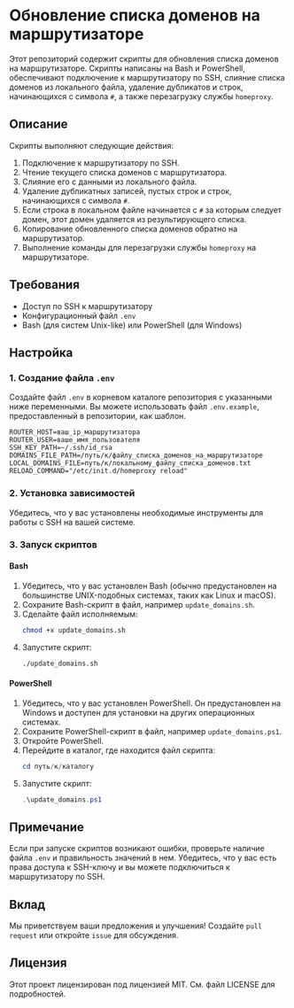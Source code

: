 # Обновление списка доменов на маршрутизаторе

Этот репозиторий содержит скрипты для обновления списка доменов на маршрутизаторе. Скрипты написаны на Bash и PowerShell, обеспечивают подключение к маршрутизатору по SSH, слияние списка доменов из локального файла, удаление дубликатов и строк, начинающихся с символа `#`, а также перезагрузку службы `homeproxy`.

## Описание

Скрипты выполняют следующие действия:
1. Подключение к маршрутизатору по SSH.
2. Чтение текущего списка доменов с маршрутизатора.
3. Слияние его с данными из локального файла.
4. Удаление дубликатных записей, пустых строк и строк, начинающихся с символа `#`.
5. Если строка в локальном файле начинается с `#` за которым следует домен, этот домен удаляется из результирующего списка.
6. Копирование обновленного списка доменов обратно на маршрутизатор.
7. Выполнение команды для перезагрузки службы `homeproxy` на маршрутизаторе.

## Требования

- Доступ по SSH к маршрутизатору
- Конфигурационный файл `.env`
- Bash (для систем Unix-like) или PowerShell (для Windows)

## Настройка

### 1. Создание файла `.env`

Создайте файл `.env` в корневом каталоге репозитория с указанными ниже переменными. Вы можете использовать файл `.env.example`, предоставленный в репозитории, как шаблон.

```env
ROUTER_HOST=ваш_ip_маршрутизатора
ROUTER_USER=ваше_имя_пользователя
SSH_KEY_PATH=~/.ssh/id_rsa
DOMAINS_FILE_PATH=/путь/к/файлу_списка_доменов_на_маршрутизаторе
LOCAL_DOMAINS_FILE=путь/к/локальному_файлу_списка_доменов.txt
RELOAD_COMMAND="/etc/init.d/homeproxy reload"
```

### 2. Установка зависимостей

Убедитесь, что у вас установлены необходимые инструменты для работы с SSH на вашей системе.

### 3. Запуск скриптов

#### Bash

1. Убедитесь, что у вас установлен Bash (обычно предустановлен на большинстве UNIX-подобных системах, таких как Linux и macOS).
2. Сохраните Bash-скрипт в файл, например `update_domains.sh`.
3. Сделайте файл исполняемым:
   ```bash
   chmod +x update_domains.sh
   ```
4. Запустите скрипт:
   ```bash
   ./update_domains.sh
   ```

#### PowerShell

1. Убедитесь, что у вас установлен PowerShell. Он предустановлен на Windows и доступен для установки на других операционных системах.
2. Сохраните PowerShell-скрипт в файл, например `update_domains.ps1`.
3. Откройте PowerShell.
4. Перейдите в каталог, где находится файл скрипта:
   ```powershell
   cd путь/к/каталогу
   ```
5. Запустите скрипт:
   ```powershell
   .\update_domains.ps1
   ```

## Примечание

Если при запуске скриптов возникают ошибки, проверьте наличие файла `.env` и правильность значений в нем. Убедитесь, что у вас есть права доступа к SSH-ключу и вы можете подключиться к маршрутизатору по SSH.

## Вклад

Мы приветствуем ваши предложения и улучшения! Создайте `pull request` или откройте `issue` для обсуждения.

## Лицензия

Этот проект лицензирован под лицензией MIT. См. файл LICENSE для подробностей.
